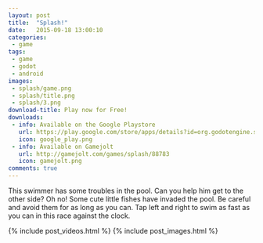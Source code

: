 ```yaml
---
layout: post
title:  "Splash!"
date:   2015-09-18 13:00:10
categories:
 - game
tags:
 - game
 - godot
 - android
images:
 - splash/game.png
 - splash/title.png
 - splash/3.png
download-title: Play now for Free!
downloads:
 - info: Available on the Google Playstore
   url: https://play.google.com/store/apps/details?id=org.godotengine.splash
   icon: google_play.png
 - info: Available on Gamejolt
   url: http://gamejolt.com/games/splash/88783
   icon: gamejolt.png
comments: true
---
```


This swimmer has some troubles in the pool. Can you help him get to the other side?
Oh no! Some cute little fishes have invaded the pool. Be careful and avoid them for as long as you can.
Tap left and right to swim as fast as you can in this race against the clock.

<!--more-->

{% include post_videos.html %}
{% include post_images.html %}